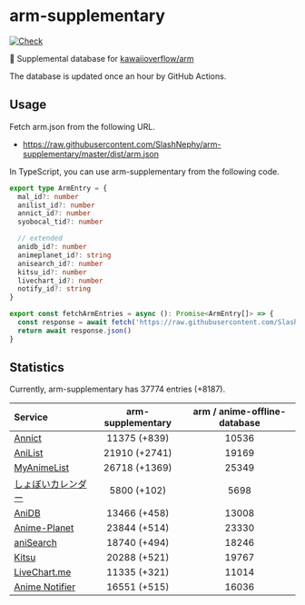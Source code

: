 # arm-supplementary

[![Check](https://github.com/SlashNephy/arm-supplementary/actions/workflows/check-node.yml/badge.svg)](https://github.com/SlashNephy/arm-supplementary/actions/workflows/check-node.yml)

💊 Supplemental database for [kawaiioverflow/arm](https://github.com/kawaiioverflow/arm)

The database is updated once an hour by GitHub Actions.

## Usage

Fetch arm.json from the following URL.

- https://raw.githubusercontent.com/SlashNephy/arm-supplementary/master/dist/arm.json

In TypeScript, you can use arm-supplementary from the following code.

```TypeScript
export type ArmEntry = {
  mal_id?: number
  anilist_id?: number
  annict_id?: number
  syobocal_tid?: number

  // extended
  anidb_id?: number
  animeplanet_id?: string
  anisearch_id?: number
  kitsu_id?: number
  livechart_id?: number
  notify_id?: string
}

export const fetchArmEntries = async (): Promise<ArmEntry[]> => {
  const response = await fetch('https://raw.githubusercontent.com/SlashNephy/arm-supplementary/master/dist/arm.json')
  return await response.json()
}
```

## Statistics

Currently, arm-supplementary has 37774 entries (+8187).

| Service                                     | arm-supplementary | arm / anime-offline-database |
| :------------------------------------------ | :---------------: | :--------------------------: |
| [Annict](https://annict.com)                |   11375 (+839)    |            10536             |
| [AniList](https://anilist.co)               |   21910 (+2741)   |            19169             |
| [MyAnimeList](https://myanimelist.net)      |   26718 (+1369)   |            25349             |
| [しょぼいカレンダー](https://cal.syoboi.jp) |    5800 (+102)    |             5698             |
| [AniDB](https://anidb.net)                  |   13466 (+458)    |            13008             |
| [Anime-Planet](https://anime-planet.com)    |   23844 (+514)    |            23330             |
| [aniSearch](https://anisearch.com)          |   18740 (+494)    |            18246             |
| [Kitsu](https://kitsu.io)                   |   20288 (+521)    |            19767             |
| [LiveChart.me](https://livechart.me)        |   11335 (+321)    |            11014             |
| [Anime Notifier](https://notify.moe)        |   16551 (+515)    |            16036             |
